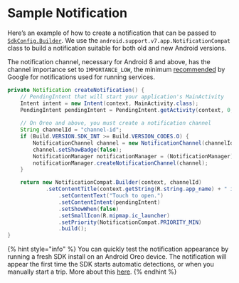 # Sample Notification

Here’s an example of how to create a notification that can be passed to [`SdkConfig.Builder`](../../../api-reference/android/sdkconfig/sdkconfig-builder.md). We use the `android.support.v7.app.NotificationCompat` class to build a notification suitable for both old and new Android versions.

The notification channel, necessary for Android 8 and above, has the channel importance set to `IMPORTANCE_LOW`, the minimum [recommended](https://developer.android.com/reference/android/app/NotificationManager#IMPORTANCE_MIN) by Google for notifications used for running services.

```java
private Notification createNotification() {
    // PendingIntent that will start your application's MainActivity
    Intent intent = new Intent(context, MainActivity.class);
    PendingIntent pendingIntent = PendingIntent.getActivity(context, 0, intent, 0);
     
    // On Oreo and above, you must create a notification channel
    String channelId = "channel-id";
    if (Build.VERSION.SDK_INT >= Build.VERSION_CODES.O) {
        NotificationChannel channel = new NotificationChannel(channelId, "Channel name", NotificationManager.IMPORTANCE_LOW);
        channel.setShowBadge(false);
        NotificationManager notificationManager = (NotificationManager) context.getSystemService(Context.NOTIFICATION_SERVICE);
        notificationManager.createNotificationChannel(channel);
    }

    return new NotificationCompat.Builder(context, channelId)
            .setContentTitle(context.getString(R.string.app_name) + " is running")
                .setContentText("Touch to open.")
                .setContentIntent(pendingIntent)
                .setShowWhen(false)
                .setSmallIcon(R.mipmap.ic_launcher)
                .setPriority(NotificationCompat.PRIORITY_MIN)
                .build();
}
```

{% hint style="info" %}
You can quickly test the notification appearance by running a fresh SDK install on an Android Oreo device. The notification will appear the first time the SDK starts automatic detections, or when you manually start a trip. More about this [here](../../../appendix/controlled-detections/).
{% endhint %}



